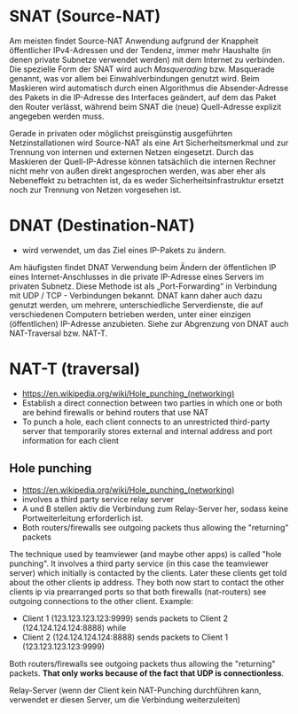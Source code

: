 
# SNAT (Source-NAT)

Am meisten findet Source-NAT Anwendung aufgrund der Knappheit öffentlicher IPv4-Adressen und der Tendenz, immer mehr Haushalte (in denen private Subnetze verwendet werden) mit dem Internet zu verbinden. Die spezielle Form der SNAT wird auch *Masquerading* bzw. Masquerade genannt, was vor allem bei Einwahlverbindungen genutzt wird. Beim Maskieren wird automatisch durch einen Algorithmus die Absender-Adresse des Pakets in die IP-Adresse des Interfaces geändert, auf dem das Paket den Router verlässt, während beim SNAT die (neue) Quell-Adresse explizit angegeben werden muss.

Gerade in privaten oder möglichst preisgünstig ausgeführten Netzinstallationen wird Source-NAT als eine Art Sicherheitsmerkmal und zur Trennung von internen und externen Netzen eingesetzt. Durch das Maskieren der Quell-IP-Adresse können tatsächlich die internen Rechner nicht mehr von außen direkt angesprochen werden, was aber eher als Nebeneffekt zu betrachten ist, da es weder Sicherheitsinfrastruktur ersetzt noch zur Trennung von Netzen vorgesehen ist.

# DNAT (Destination-NAT)

* wird verwendet, um das Ziel eines IP-Pakets zu ändern. 

Am häufigsten findet DNAT Verwendung beim Ändern der öffentlichen IP eines Internet-Anschlusses in die private IP-Adresse eines Servers im privaten Subnetz. Diese Methode ist als „Port-Forwarding“ in Verbindung mit UDP / TCP - Verbindungen bekannt. DNAT kann daher auch dazu genutzt werden, um mehrere, unterschiedliche Serverdienste, die auf verschiedenen Computern betrieben werden, unter einer einzigen (öffentlichen) IP-Adresse anzubieten. Siehe zur Abgrenzung von DNAT auch NAT-Traversal bzw. NAT-T. 

# NAT-T (traversal)

- https://en.wikipedia.org/wiki/Hole_punching_(networking)
- Establish a direct connection between two parties in which one or both are behind firewalls or behind routers that use NAT
- To punch a hole, each client connects to an unrestricted third-party server that temporarily stores external and internal address and port information for each client

## Hole punching

- https://en.wikipedia.org/wiki/Hole_punching_(networking)
- involves a third party service relay server
- A und B stellen aktiv die Verbindung zum Relay-Server her, sodass keine Portweiterleitung erforderlich ist.
- Both routers/firewalls see outgoing packets thus allowing the "returning" packets

The technique used by teamviewer (and maybe other apps) is called "hole punching". It involves a third party service (in this case the teamviewer server) which initially is contacted by the clients. Later these clients get told about the other clients ip address. They both now start to contact the other clients ip via prearranged ports so that both firewalls (nat-routers) see outgoing connections to the other client. Example:

- Client 1 (123.123.123.123:9999) sends packets to Client 2 (124.124.124.124:8888) while
- Client 2 (124.124.124.124:8888) sends packets to Client 1 (123.123.123.123:9999)

Both routers/firewalls see outgoing packets thus allowing the "returning" packets. **That only works because of the fact that UDP is connectionless**.

Relay-Server (wenn der Client kein NAT-Punching durchführen kann, verwendet er diesen Server, um die Verbindung weiterzuleiten)